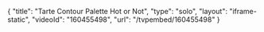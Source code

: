 {
    "title": "Tarte Contour Palette Hot or Not",
    "type": "solo",
    "layout": "iframe-static",
    "videoId": "160455498",
    "url": "\/tvpembed\/160455498"
}